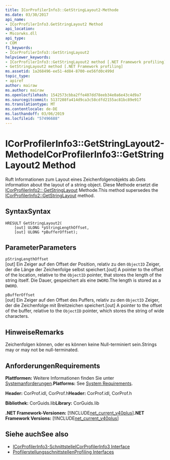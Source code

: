 ```yaml
---
title: ICorProfilerInfo3::GetStringLayout2-Methode
ms.date: 03/30/2017
api_name:
- ICorProfilerInfo3.GetStringLayout2 Method
api_location:
- Mscorwks.dll
api_type:
- COM
f1_keywords:
- ICorProfilerInfo3::GetStringLayout2
helpviewer_keywords:
- ICorProfilerInfo3::GetStringLayout2 method [.NET Framework profiling]
- GetStringLayout2 method [.NET Framework profiling]
ms.assetid: 1a268496-ee51-4d84-8700-ee56fd0c499d
topic_type:
- apiref
author: mairaw
ms.author: mairaw
ms.openlocfilehash: 1542573cbba2ffe407dd78eeb34e0a6e43c4d9a7
ms.sourcegitcommit: 5137208fa414d9ca3c58cdfd2155ac81bc89e917
ms.translationtype: MT
ms.contentlocale: de-DE
ms.lasthandoff: 03/06/2019
ms.locfileid: "57496688"
---
```

# <a name="icorprofilerinfo3getstringlayout2-method"></a><span data-ttu-id="4c6dc-102">ICorProfilerInfo3::GetStringLayout2-Methode</span><span class="sxs-lookup"><span data-stu-id="4c6dc-102">ICorProfilerInfo3::GetStringLayout2 Method</span></span>
<span data-ttu-id="4c6dc-103">Ruft Informationen zum Layout eines Zeichenfolgenobjekts ab.</span><span class="sxs-lookup"><span data-stu-id="4c6dc-103">Gets information about the layout of a string object.</span></span> <span data-ttu-id="4c6dc-104">Diese Methode ersetzt die [ICorProfilerInfo2:: GetStringLayout](../../../../docs/framework/unmanaged-api/profiling/icorprofilerinfo2-getstringlayout-method.md) Methode.</span><span class="sxs-lookup"><span data-stu-id="4c6dc-104">This method supersedes the [ICorProfilerInfo2::GetStringLayout](../../../../docs/framework/unmanaged-api/profiling/icorprofilerinfo2-getstringlayout-method.md) method.</span></span>  
  
## <a name="syntax"></a><span data-ttu-id="4c6dc-105">Syntax</span><span class="sxs-lookup"><span data-stu-id="4c6dc-105">Syntax</span></span>  
  
```  
HRESULT GetStringLayout2(  
    [out] ULONG *pStringLengthOffset,  
    [out] ULONG *pBufferOffset);  
```  
  
## <a name="parameters"></a><span data-ttu-id="4c6dc-106">Parameter</span><span class="sxs-lookup"><span data-stu-id="4c6dc-106">Parameters</span></span>  
 `pStringLengthOffset`  
 <span data-ttu-id="4c6dc-107">[out] Ein Zeiger auf den Offset der Position, relativ zu den `ObjectID` Zeiger, der die Länge der Zeichenfolge selbst speichert.</span><span class="sxs-lookup"><span data-stu-id="4c6dc-107">[out] A pointer to the offset of the location, relative to the `ObjectID` pointer, that stores the length of the string itself.</span></span> <span data-ttu-id="4c6dc-108">Die Dauer, gespeichert als eine `DWORD`.</span><span class="sxs-lookup"><span data-stu-id="4c6dc-108">The length is stored as a `DWORD`.</span></span>  
  
 `pBufferOffset`  
 <span data-ttu-id="4c6dc-109">[out] Ein Zeiger auf den Offset des Puffers, relativ zu den `ObjectID` Zeiger, der die Zeichenfolge mit Breitzeichen speichert.</span><span class="sxs-lookup"><span data-stu-id="4c6dc-109">[out] A pointer to the offset of the buffer, relative to the `ObjectID` pointer, which stores the string of wide characters.</span></span>  
  
## <a name="remarks"></a><span data-ttu-id="4c6dc-110">Hinweise</span><span class="sxs-lookup"><span data-stu-id="4c6dc-110">Remarks</span></span>  
 <span data-ttu-id="4c6dc-111">Zeichenfolgen können, oder es können keine Null-terminiert sein.</span><span class="sxs-lookup"><span data-stu-id="4c6dc-111">Strings may or may not be null-terminated.</span></span>  
  
## <a name="requirements"></a><span data-ttu-id="4c6dc-112">Anforderungen</span><span class="sxs-lookup"><span data-stu-id="4c6dc-112">Requirements</span></span>  
 <span data-ttu-id="4c6dc-113">**Plattformen:** Weitere Informationen finden Sie unter [Systemanforderungen](../../../../docs/framework/get-started/system-requirements.md).</span><span class="sxs-lookup"><span data-stu-id="4c6dc-113">**Platforms:** See [System Requirements](../../../../docs/framework/get-started/system-requirements.md).</span></span>  
  
 <span data-ttu-id="4c6dc-114">**Header:** CorProf.idl, CorProf.h</span><span class="sxs-lookup"><span data-stu-id="4c6dc-114">**Header:** CorProf.idl, CorProf.h</span></span>  
  
 <span data-ttu-id="4c6dc-115">**Bibliothek:** CorGuids.lib</span><span class="sxs-lookup"><span data-stu-id="4c6dc-115">**Library:** CorGuids.lib</span></span>  
  
 <span data-ttu-id="4c6dc-116">**.NET Framework-Versionen:** [!INCLUDE[net_current_v40plus](../../../../includes/net-current-v40plus-md.md)]</span><span class="sxs-lookup"><span data-stu-id="4c6dc-116">**.NET Framework Versions:** [!INCLUDE[net_current_v40plus](../../../../includes/net-current-v40plus-md.md)]</span></span>  
  
## <a name="see-also"></a><span data-ttu-id="4c6dc-117">Siehe auch</span><span class="sxs-lookup"><span data-stu-id="4c6dc-117">See also</span></span>
- [<span data-ttu-id="4c6dc-118">ICorProfilerInfo3-Schnittstelle</span><span class="sxs-lookup"><span data-stu-id="4c6dc-118">ICorProfilerInfo3 Interface</span></span>](../../../../docs/framework/unmanaged-api/profiling/icorprofilerinfo3-interface.md)
- [<span data-ttu-id="4c6dc-119">Profilerstellungsschnittstellen</span><span class="sxs-lookup"><span data-stu-id="4c6dc-119">Profiling Interfaces</span></span>](../../../../docs/framework/unmanaged-api/profiling/profiling-interfaces.md)
